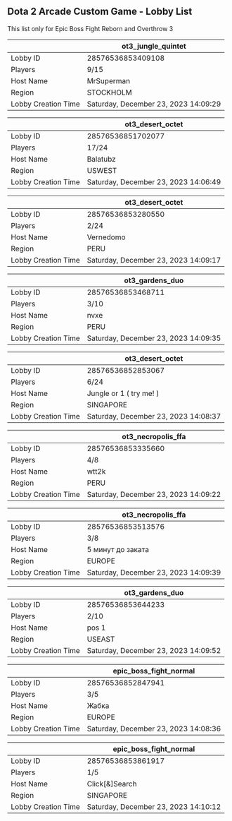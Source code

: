## Dota 2 Arcade Custom Game - Lobby List

This list only for Epic Boss Fight Reborn and Overthrow 3

|  | ot3_jungle_quintet |
| ------ | ------ |
| Lobby ID | 28576536853409108 |
| Players | 9/15 |
| Host Name | MrSuperman|002| |
| Region | STOCKHOLM |
| Lobby Creation Time | Saturday, December 23, 2023 14:09:29 |


|  | ot3_desert_octet |
| ------ | ------ |
| Lobby ID | 28576536851702077 |
| Players | 17/24 |
| Host Name | Balatubz |
| Region | USWEST |
| Lobby Creation Time | Saturday, December 23, 2023 14:06:49 |


|  | ot3_desert_octet |
| ------ | ------ |
| Lobby ID | 28576536853280550 |
| Players | 2/24 |
| Host Name | Vernedomo |
| Region | PERU |
| Lobby Creation Time | Saturday, December 23, 2023 14:09:17 |


|  | ot3_gardens_duo |
| ------ | ------ |
| Lobby ID | 28576536853468711 |
| Players | 3/10 |
| Host Name | nvxe |
| Region | PERU |
| Lobby Creation Time | Saturday, December 23, 2023 14:09:35 |


|  | ot3_desert_octet |
| ------ | ------ |
| Lobby ID | 28576536852853067 |
| Players | 6/24 |
| Host Name | Jungle or 1 ( try me! ) |
| Region | SINGAPORE |
| Lobby Creation Time | Saturday, December 23, 2023 14:08:37 |


|  | ot3_necropolis_ffa |
| ------ | ------ |
| Lobby ID | 28576536853335660 |
| Players | 4/8 |
| Host Name | wtt2k |
| Region | PERU |
| Lobby Creation Time | Saturday, December 23, 2023 14:09:22 |


|  | ot3_necropolis_ffa |
| ------ | ------ |
| Lobby ID | 28576536853513576 |
| Players | 3/8 |
| Host Name | 5 минут до заката |
| Region | EUROPE |
| Lobby Creation Time | Saturday, December 23, 2023 14:09:39 |


|  | ot3_gardens_duo |
| ------ | ------ |
| Lobby ID | 28576536853644233 |
| Players | 2/10 |
| Host Name | pos 1 |
| Region | USEAST |
| Lobby Creation Time | Saturday, December 23, 2023 14:09:52 |


|  | epic_boss_fight_normal |
| ------ | ------ |
| Lobby ID | 28576536852847941 |
| Players | 3/5 |
| Host Name | Жабка |
| Region | EUROPE |
| Lobby Creation Time | Saturday, December 23, 2023 14:08:36 |


|  | epic_boss_fight_normal |
| ------ | ------ |
| Lobby ID | 28576536853861917 |
| Players | 1/5 |
| Host Name | Click[&]Search |
| Region | SINGAPORE |
| Lobby Creation Time | Saturday, December 23, 2023 14:10:12 |


